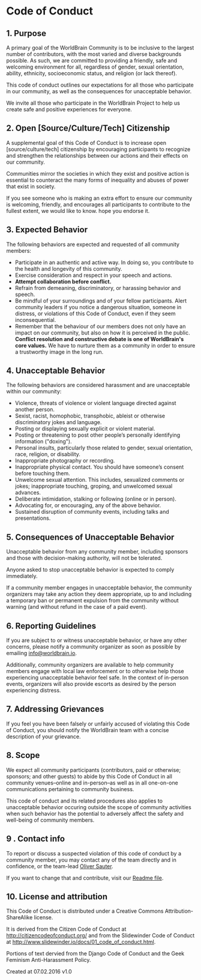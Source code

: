 
# Code of Conduct

## 1. Purpose
A primary goal of the WorldBrain Community is to be inclusive to the largest number of contributors, with the most varied and diverse backgrounds possible. As such, we are committed to providing a friendly, safe and welcoming environment for all, regardless of gender, sexual orientation, ability, ethnicity, socioeconomic status, and religion (or lack thereof).

This code of conduct outlines our expectations for all those who participate in our community, as well as the consequences for unacceptable behavior.

We invite all those who participate in the WorldBrain Project to help us create safe and positive experiences for everyone.

## 2. Open [Source/Culture/Tech] Citizenship
A supplemental goal of this Code of Conduct is to increase open [source/culture/tech] citizenship by encouraging participants to recognize and strengthen the relationships between our actions and their effects on our community.

Communities mirror the societies in which they exist and positive action is essential to counteract the many forms of inequality and abuses of power that exist in society.

If you see someone who is making an extra effort to ensure our community is welcoming, friendly, and encourages all participants to contribute to the fullest extent, we would like to know. hope you endorse it.

## 3. Expected Behavior
The following behaviors are expected and requested of all community members:

* Participate in an authentic and active way. In doing so, you contribute to the health and longevity of this community.
* Exercise consideration and respect in your speech and actions. 
* **Attempt collaboration before conflict.**
* Refrain from demeaning, discriminatory, or harassing behavior and speech.
* Be mindful of your surroundings and of your fellow participants. Alert community leaders if you notice a dangerous situation, someone in distress, or violations of this Code of Conduct, even if they seem inconsequential.
* Remember that the behaviour of our members does not only have an impact on our community, but also on how it is perceived in the public.
**Conflict resolution and constructive debate is one of WorldBrain's core values.** We have to nurture them as a community in order to ensure a trustworthy image in the long run.

## 4. Unacceptable Behavior
The following behaviors are considered harassment and are unacceptable within our community:

* Violence, threats of violence or violent language directed against another person.
* Sexist, racist, homophobic, transphobic, ableist or otherwise discriminatory jokes and language.
* Posting or displaying sexually explicit or violent material.
* Posting or threatening to post other people’s personally identifying information ("doxing").
* Personal insults, particularly those related to gender, sexual orientation, race, religion, or disability.
* Inappropriate photography or recording.
* Inappropriate physical contact. You should have someone’s consent before touching them.
* Unwelcome sexual attention. This includes, sexualized comments or jokes; inappropriate touching, groping, and unwelcomed sexual advances.
* Deliberate intimidation, stalking or following (online or in person).
* Advocating for, or encouraging, any of the above behavior.
* Sustained disruption of community events, including talks and presentations.

## 5. Consequences of Unacceptable Behavior
Unacceptable behavior from any community member, including sponsors and those with decision-making authority, will not be tolerated.

Anyone asked to stop unacceptable behavior is expected to comply immediately.

If a community member engages in unacceptable behavior, the community organizers may take any action they deem appropriate, up to and including a temporary ban or permanent expulsion from the community without warning (and without refund in the case of a paid event).

## 6. Reporting Guidelines
If you are subject to or witness unacceptable behavior, or have any other concerns, please notify a community organizer as soon as possible by emailing info@worldbrain.io.

Additionally, community organizers are available to help community members engage with local law enforcement or to otherwise help those experiencing unacceptable behavior feel safe. In the context of in-person events, organizers will also provide escorts as desired by the person experiencing distress.

## 7. Addressing Grievances
If you feel you have been falsely or unfairly accused of violating this Code of Conduct, you should notify the WorldBrain team with a concise description of your grievance.

## 8. Scope
We expect all community participants (contributors, paid or otherwise; sponsors; and other guests) to abide by this Code of Conduct in all community venues–online and in-person–as well as in all one-on-one communications pertaining to community business.

This code of conduct and its related procedures also applies to unacceptable behavior occuring outside the scope of community activities when such behavior has the potential to adversely affect the safety and well-being of community members.

## 9 . Contact info
To report or discuss a suspected violation of this code of conduct by a community member, you may contact any of the team directly and in confidence, or the team-lead [Oliver Sauter](https://github.com/oliversauter).

If you want to change that and contribute, visit our [Readme file](https://github.com/WorldBrain/Webmarks/blob/master/README.md). 


## 10. License and attribution
This Code of Conduct is distributed under a Creative Commons Attribution-ShareAlike license.

It is derived from the Citizen Code of Conduct at http://citizencodeofconduct.org/ and from the Slidewinder Code of Conduct at http://www.slidewinder.io/docs/01_code_of_conduct.html.

Portions of text dervied from the Django Code of Conduct and the Geek Feminism Anti-Harassment Policy.

Created at 07.02.2016 v1.0
